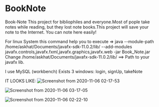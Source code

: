 # BookNote
Book-Note
This project for bibliophiles and everyone.Most of pople take notes while reading,
but they lost note books.This project will save your note to the Internet.
You can note here easily!

For linux System this command help you to execute => java --module-path /home/askhat/Documents/javafx-sdk-11.0.2/lib/ --add-modules javafx.controls,javafx.fxml,javafx.graphics,javafx.web -jar Book_Note.jar
Change /home/askhat/Documents/javafx-sdk-11.0.2/lib/ ==> Path to your javafx lib.

I use MySQL (workbench)
Exists 3 windows: login, signUp, takeNote

IT LOOKS LIKE:
![Screenshot from 2020-11-06 02-17-53](https://user-images.githubusercontent.com/49748480/98297023-03176e00-1fde-11eb-852d-c629e37822e7.png)


![Screenshot from 2020-11-06 03-17-05](https://user-images.githubusercontent.com/49748480/98297455-9e104800-1fde-11eb-938c-345bcb328124.png)


![Screenshot from 2020-11-06 02-22-10](https://user-images.githubusercontent.com/49748480/98297029-04e13180-1fde-11eb-8807-1527c2203459.png)

